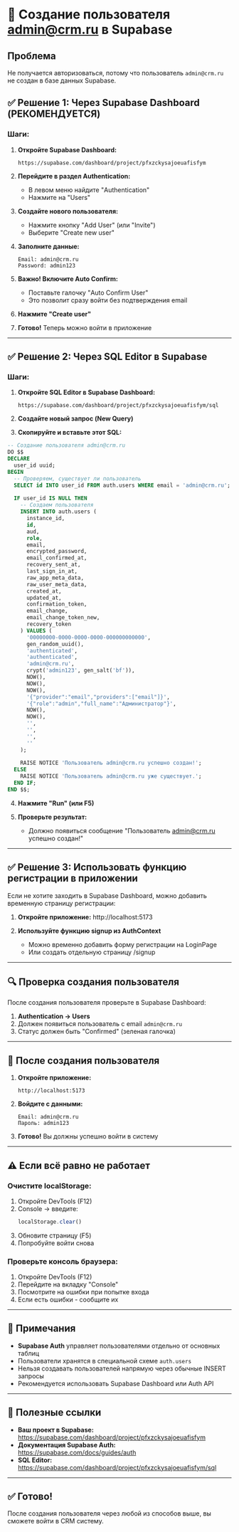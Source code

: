 # 🔐 Создание пользователя admin@crm.ru в Supabase

## Проблема
Не получается авторизоваться, потому что пользователь `admin@crm.ru` не создан в базе данных Supabase.

## ✅ Решение 1: Через Supabase Dashboard (РЕКОМЕНДУЕТСЯ)

### Шаги:

1. **Откройте Supabase Dashboard:**
   ```
   https://supabase.com/dashboard/project/pfxzckysajoeuafisfym
   ```

2. **Перейдите в раздел Authentication:**
   - В левом меню найдите "Authentication"
   - Нажмите на "Users"

3. **Создайте нового пользователя:**
   - Нажмите кнопку "Add User" (или "Invite")
   - Выберите "Create new user"

4. **Заполните данные:**
   ```
   Email: admin@crm.ru
   Password: admin123
   ```

5. **Важно! Включите Auto Confirm:**
   - Поставьте галочку "Auto Confirm User"
   - Это позволит сразу войти без подтверждения email

6. **Нажмите "Create user"**

7. **Готово!** Теперь можно войти в приложение

---

## ✅ Решение 2: Через SQL Editor в Supabase

### Шаги:

1. **Откройте SQL Editor в Supabase Dashboard:**
   ```
   https://supabase.com/dashboard/project/pfxzckysajoeuafisfym/sql
   ```

2. **Создайте новый запрос (New Query)**

3. **Скопируйте и вставьте этот SQL:**

```sql
-- Создание пользователя admin@crm.ru
DO $$
DECLARE
  user_id uuid;
BEGIN
  -- Проверяем, существует ли пользователь
  SELECT id INTO user_id FROM auth.users WHERE email = 'admin@crm.ru';
  
  IF user_id IS NULL THEN
    -- Создаем пользователя
    INSERT INTO auth.users (
      instance_id,
      id,
      aud,
      role,
      email,
      encrypted_password,
      email_confirmed_at,
      recovery_sent_at,
      last_sign_in_at,
      raw_app_meta_data,
      raw_user_meta_data,
      created_at,
      updated_at,
      confirmation_token,
      email_change,
      email_change_token_new,
      recovery_token
    ) VALUES (
      '00000000-0000-0000-0000-000000000000',
      gen_random_uuid(),
      'authenticated',
      'authenticated',
      'admin@crm.ru',
      crypt('admin123', gen_salt('bf')),
      NOW(),
      NOW(),
      NOW(),
      '{"provider":"email","providers":["email"]}',
      '{"role":"admin","full_name":"Администратор"}',
      NOW(),
      NOW(),
      '',
      '',
      '',
      ''
    );
    
    RAISE NOTICE 'Пользователь admin@crm.ru успешно создан!';
  ELSE
    RAISE NOTICE 'Пользователь admin@crm.ru уже существует.';
  END IF;
END $$;
```

4. **Нажмите "Run" (или F5)**

5. **Проверьте результат:**
   - Должно появиться сообщение "Пользователь admin@crm.ru успешно создан!"

---

## ✅ Решение 3: Использовать функцию регистрации в приложении

Если не хотите заходить в Supabase Dashboard, можно добавить временную страницу регистрации:

1. **Откройте приложение:** http://localhost:5173

2. **Используйте функцию signup из AuthContext**
   - Можно временно добавить форму регистрации на LoginPage
   - Или создать отдельную страницу /signup

---

## 🔍 Проверка создания пользователя

После создания пользователя проверьте в Supabase Dashboard:

1. **Authentication → Users**
2. Должен появиться пользователь с email `admin@crm.ru`
3. Статус должен быть "Confirmed" (зеленая галочка)

---

## 🚀 После создания пользователя

1. **Откройте приложение:**
   ```
   http://localhost:5173
   ```

2. **Войдите с данными:**
   ```
   Email: admin@crm.ru
   Пароль: admin123
   ```

3. **Готово!** Вы должны успешно войти в систему

---

## ⚠️ Если всё равно не работает

### Очистите localStorage:

1. Откройте DevTools (F12)
2. Console → введите:
   ```javascript
   localStorage.clear()
   ```
3. Обновите страницу (F5)
4. Попробуйте войти снова

### Проверьте консоль браузера:

1. Откройте DevTools (F12)
2. Перейдите на вкладку "Console"
3. Посмотрите на ошибки при попытке входа
4. Если есть ошибки - сообщите их

---

## 📝 Примечания

- **Supabase Auth** управляет пользователями отдельно от основных таблиц
- Пользователи хранятся в специальной схеме `auth.users`
- Нельзя создавать пользователей напрямую через обычные INSERT запросы
- Рекомендуется использовать Supabase Dashboard или Auth API

---

## 🔗 Полезные ссылки

- **Ваш проект в Supabase:** https://supabase.com/dashboard/project/pfxzckysajoeuafisfym
- **Документация Supabase Auth:** https://supabase.com/docs/guides/auth
- **SQL Editor:** https://supabase.com/dashboard/project/pfxzckysajoeuafisfym/sql

---

## ✅ Готово!

После создания пользователя через любой из способов выше, вы сможете войти в CRM систему.
